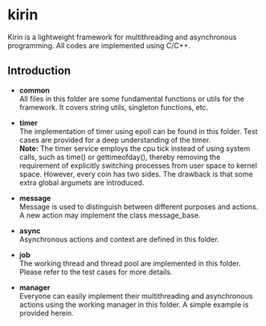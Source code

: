 # kirin
Kirin is a lightweight framework for multithreading and asynchronous programming. All codes are implemented using C/C++.

## Introduction ##
* **common**     
All files in this folder are some fundamental functions or utils for the framework. It covers string utils, singleton functions, etc.

* **timer**      
The implementation of timer using epoll can be found in this folder. Test cases are provided for a deep understanding of the timer.   
**Note:** The timer service employs the cpu tick instead of using system calls, such as time() or gettimeofday(), thereby removing the requirement of explicitly switching processes from user space to kernel space. However, every coin has two sides. The drawback is that some extra global argumets are introduced.

* **message**   
Message is used to distinguish between different purposes and actions. A new action may implement the class message_base.

* **async**     
Asynchronous actions and context are defined in this folder.

* **job**       
The working thread and thread pool are implemented in this folder. Please refer to the test cases for more details.

* **manager**   
Everyone can easily implement their multithreading and asynchronous actions using the working manager in this folder. A simple example is provided herein.
